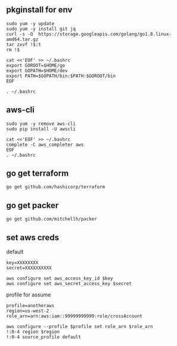 pkginstall for env
----------

```
sudo yum -y update 
sudo yum -y install git jq
curl -s -O  https://storage.googleapis.com/golang/go1.8.linux-amd64.tar.gz
tar zxvf !$:t
rm !$
```
```
cat <<'EOF' >> ~/.bashrc
export GOROOT=$HOME/go
export GOPATH=$HOME/dev
export PATH=$GOPATH/bin:$PATH:$GOROOT/bin
EOF

. ~/.bashrc
```


aws-cli
----------
```
sudo yum -y remove aws-cli
sudo pip install -U awscli
```

```
cat <<'EOF' >> ~/.bashrc
complete -C aws_completer aws
EOF
. ~/.bashrc
```

go get terraform
------------
```
go get github.com/hashicorp/terraform
```

go get packer
------------
```
go get github.com/mitchellh/packer
```


set aws creds
------------

default 
```
key=XXXXXXXX
secret=XXXXXXXXXX

aws configure set aws_access_key_id $key
aws configure set aws_secret_access_key $secret
```

profile for assume
```
profile=anotheraws
region=us-west-2
role_arn=arn:aws:iam::99999999999:role/crossAccount

aws configure --profile $profile set role_arn $role_arn
!:0-4 region $region
!:0-4 source_profile default
```

